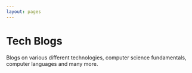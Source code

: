 ```yaml
---
layout: pages
---
```




# Tech Blogs

Blogs on various different technologies, computer science fundamentals, computer languages and many more.



